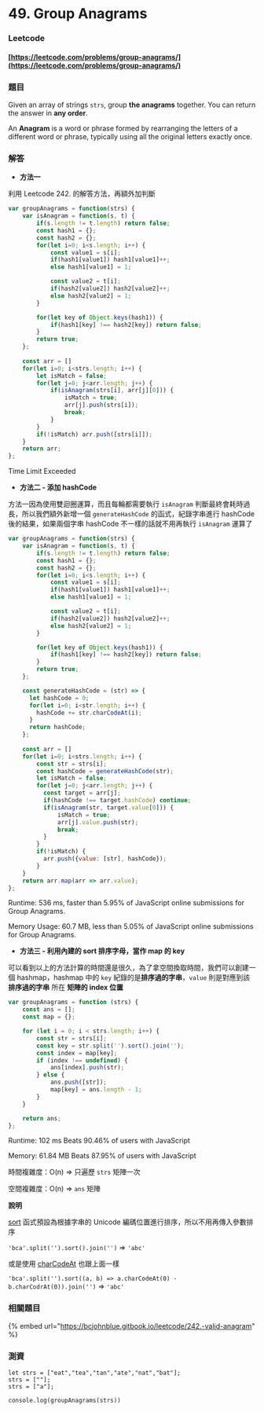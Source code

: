 # 49. Group Anagrams

### Leetcode

#### [https://leetcode.com/problems/group-anagrams/](https://leetcode.com/problems/group-anagrams/)

### 題目

Given an array of strings `strs`, group **the anagrams** together. You can return the answer in **any order**.

An **Anagram** is a word or phrase formed by rearranging the letters of a different word or phrase, typically using all the original letters exactly once.

### 解答 <a href="#ti-jie" id="ti-jie"></a>

* **方法一**

利用 Leetcode 242. 的解答方法，再額外加判斷

```javascript
var groupAnagrams = function(strs) {
    var isAnagram = function(s, t) {
        if(s.length != t.length) return false;
        const hash1 = {};
        const hash2 = {};
        for(let i=0; i<s.length; i++) {
            const value1 = s[i];
            if(hash1[value1]) hash1[value1]++;
            else hash1[value1] = 1;

            const value2 = t[i];
            if(hash2[value2]) hash2[value2]++;
            else hash2[value2] = 1;
        }

        for(let key of Object.keys(hash1)) {
            if(hash1[key] !== hash2[key]) return false;
        }
        return true;
    };
    
    const arr = []
    for(let i=0; i<strs.length; i++) {
        let isMatch = false;
        for(let j=0; j<arr.length; j++) {
            if(isAnagram(strs[i], arr[j][0])) {
                isMatch = true;
                arr[j].push(strs[i]);
                break;
            }
        }
        if(!isMatch) arr.push([strs[i]]);
    }
    return arr;
};
```

Time Limit Exceeded

* **方法二 - 添加 hashCode**

方法一因為使用雙迴圈運算，而且每輪都需要執行 `isAnagram` 判斷最終會耗時過長，所以我們額外新增一個 `generateHashCode` 的函式，紀錄字串進行 hashCode 後的結果，如果兩個字串 hashCode 不一樣的話就不用再執行 `isAnagram` 運算了

```javascript
var groupAnagrams = function(strs) {
    var isAnagram = function(s, t) {
        if(s.length != t.length) return false;
        const hash1 = {};
        const hash2 = {};
        for(let i=0; i<s.length; i++) {
            const value1 = s[i];
            if(hash1[value1]) hash1[value1]++;
            else hash1[value1] = 1;

            const value2 = t[i];
            if(hash2[value2]) hash2[value2]++;
            else hash2[value2] = 1;
        }

        for(let key of Object.keys(hash1)) {
            if(hash1[key] !== hash2[key]) return false;
        }
        return true;
    };

    const generateHashCode = (str) => {
      let hashCode = 0; 
      for(let i=0; i<str.length; i++) {
        hashCode += str.charCodeAt(i);
      }
      return hashCode;
    };
    
    const arr = []
    for(let i=0; i<strs.length; i++) {
        const str = strs[i];
        const hashCode = generateHashCode(str);
        let isMatch = false;
        for(let j=0; j<arr.length; j++) {
          const target = arr[j];
          if(hashCode !== target.hashCode) continue;
          if(isAnagram(str, target.value[0])) {
              isMatch = true;
              arr[j].value.push(str);
              break;
          }
        }
        if(!isMatch) {
          arr.push({value: [str], hashCode});
        }
    }
    return arr.map(arr => arr.value);
};
```

Runtime: 536 ms, faster than 5.95% of JavaScript online submissions for Group Anagrams.

Memory Usage: 60.7 MB, less than 5.05% of JavaScript online submissions for Group Anagrams.

* **方法三 - 利用內建的 sort 排序字母，當作 map 的 key**

可以看到以上的方法計算的時間還是很久，為了拿空間換取時間，我們可以創建一個 hashmap，hashmap 中的 `key` 紀錄的是**排序過的字串**，`value` 則是對應到該 **排序過的字串** 所在 **矩陣的 index 位置**

```javascript
var groupAnagrams = function (strs) {
    const ans = [];
    const map = {};

    for (let i = 0; i < strs.length; i++) {
        const str = strs[i];
        const key = str.split('').sort().join('');
        const index = map[key];
        if (index !== undefined) {
            ans[index].push(str);
        } else {
            ans.push([str]);
            map[key] = ans.length - 1;
        }
    }

    return ans;
};
```

Runtime: 102 ms Beats 90.46% of users with JavaScript

Memory: 61.84 MB Beats 87.95% of users with JavaScript

時間複雜度：O(n) => 只遍歷 `strs` 矩陣一次

空間複雜度：O(n) => `ans` 矩陣

**說明**

[sort](https://developer.mozilla.org/zh-TW/docs/Web/JavaScript/Reference/Global\_Objects/Array/sort) 函式預設為根據字串的 Unicode 編碼位置進行排序，所以不用再傳入參數排序

`'bca'.split('').sort().join('')` => `'abc'`

或是使用 [charCodeAt](https://developer.mozilla.org/en-US/docs/Web/JavaScript/Reference/Global\_Objects/String/charCodeAt) 也跟上面一樣

`'bca'.split('').sort((a, b) => a.charCodeAt(0) - b.charCodrAt(0)).join('')` => `'abc'`

### 相關題目

{% embed url="https://bcjohnblue.gitbook.io/leetcode/242.-valid-anagram" %}

### 測資

```
let strs = ["eat","tea","tan","ate","nat","bat"];
strs = [""];
strs = ["a"];

console.log(groupAnagrams(strs))
```

